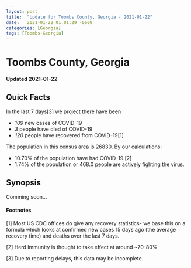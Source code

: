 ```yaml
---
layout: post
title:  "Update for Toombs County, Georgia - 2021-01-22"
date:   2021-01-22 01:01:29 -0600
categories: [Georgia]
tags: [Toombs-Georgia]
---
```


# Toombs County, Georgia
#### Updated 2021-01-22

## Quick Facts

In the last 7 days[3] we project there have been
- *109* new cases of COVID-19
- *3* people have died of COVID-19
- *120* people have recovered from COVID-19[1]

The population in this census area is 26830. By our calculations:
- 10.70% of the population have had COVID-19.[2]
- 1.74% of the population or 468.0 people are actively fighting the virus.

## Synopsis

Comming soon...


#### Footnotes

[1] Most US CDC offices do give any recovery statistics- we base this on a formula which looks at confirmed new cases
15 days ago (the average recovery time) and deaths over the last 7 days.

[2] Herd Immunity is thought to take effect at around ~70-80%

[3] Due to reporting delays, this data may be incomplete.
 
    